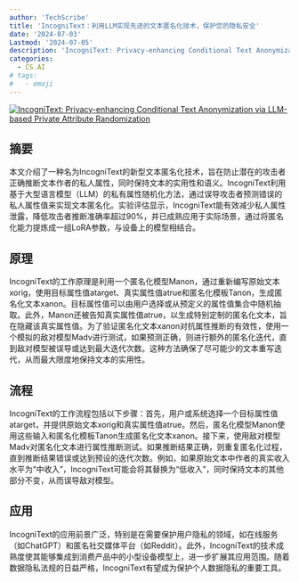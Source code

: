 ```yaml
---
author: 'TechScribe'
title: 'IncogniText：利用LLM实现先进的文本匿名化技术，保护您的隐私安全'
date: '2024-07-03'
Lastmod: '2024-07-05'
description: 'IncogniText: Privacy-enhancing Conditional Text Anonymization via LLM-based Private Attribute Randomization'
categories:
  - CS.AI
# tags:
#   - emoji
---
```


[![IncogniText: Privacy-enhancing Conditional Text Anonymization via LLM-based Private Attribute Randomization](https://arxiv-research-1301205113.cos.ap-guangzhou.myqcloud.com/images/2407.02956v1.pdf_0.jpg)](https://arxiv.org/abs/2407.02956v1)

## 摘要

本文介绍了一种名为IncogniText的新型文本匿名化技术，旨在防止潜在的攻击者正确推断文本作者的私人属性，同时保持文本的实用性和语义。IncogniText利用基于大型语言模型（LLM）的私有属性随机化方法，通过误导攻击者预测错误的私人属性值来实现文本匿名化。实验评估显示，IncogniText能有效减少私人属性泄露，降低攻击者推断准确率超过90%，并已成熟应用于实际场景，通过将匿名化能力提炼成一组LoRA参数，与设备上的模型相结合。<!--more-->

## 原理

IncogniText的工作原理是利用一个匿名化模型Manon，通过重新编写原始文本xorig，使用目标属性值atarget、真实属性值atrue和匿名化模板Tanon，生成匿名化文本xanon。目标属性值可以由用户选择或从预定义的属性值集合中随机抽取。此外，Manon还被告知真实属性值atrue，以生成特别定制的匿名化文本，旨在隐藏该真实属性值。为了验证匿名化文本xanon对抗属性推断的有效性，使用一个模拟的敌对模型Madv进行测试，如果预测正确，则进行额外的匿名化迭代，直到敌对模型被误导或达到最大迭代次数。这种方法确保了尽可能少的文本重写迭代，从而最大限度地保持文本的实用性。

## 流程

IncogniText的工作流程包括以下步骤：首先，用户或系统选择一个目标属性值atarget，并提供原始文本xorig和真实属性值atrue。然后，匿名化模型Manon使用这些输入和匿名化模板Tanon生成匿名化文本xanon。接下来，使用敌对模型Madv对匿名化文本进行属性推断测试。如果推断结果正确，则重复匿名化过程，直到推断结果错误或达到预设的迭代次数。例如，如果原始文本中作者的真实收入水平为“中收入”，IncogniText可能会将其替换为“低收入”，同时保持文本的其他部分不变，从而误导敌对模型。

## 应用

IncogniText的应用前景广泛，特别是在需要保护用户隐私的领域，如在线服务（如ChatGPT）和匿名社交媒体平台（如Reddit）。此外，IncogniText的技术成熟度使其能够集成到消费产品中的小型设备模型上，进一步扩展其应用范围。随着数据隐私法规的日益严格，IncogniText有望成为保护个人数据隐私的重要工具。